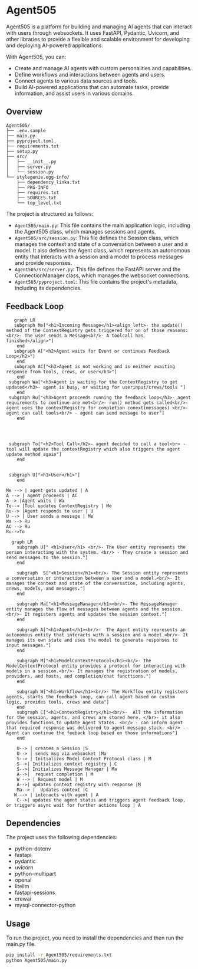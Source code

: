 # Agent505

Agent505 is a platform for building and managing AI agents that can interact with users through websockets. It uses FastAPI, Pydantic, Uvicorn, and other libraries to provide a flexible and scalable environment for developing and deploying AI-powered applications.

With Agent505, you can:

- Create and manage AI agents with custom personalities and capabilities.
- Define workflows and interactions between agents and users.
- Connect agents to various data sources and tools.
- Build AI-powered applications that can automate tasks, provide information, and assist users in various domains.




## Overview
```
Agent505/
├── .env.sample
├── main.py
├── pyproject.toml
├── requirements.txt
├── setup.py
├── src/
│   ├── __init__.py
│   ├── server.py
│   └── session.py
└── stylegenie.egg-info/
    ├── dependency_links.txt
    ├── PKG-INFO
    ├── requires.txt
    ├── SOURCES.txt
    └── top_level.txt
```
The project is structured as follows:

- `Agent505/main.py`: This file contains the main application logic, including the Agent505 class, which manages sessions and agents.
- `Agent505/src/session.py`: This file defines the Session class, which manages the context and state of a conversation between a user and a model. It also defines the Agent class, which represents an autonomous entity that interacts with a session and a model to process messages and provide responses.
- `Agent505/src/server.py`: This file defines the FastAPI server and the ConnectionManager class, which manages the websocket connections.
- `Agent505/pyproject.toml`: This file contains the project's metadata, including its dependencies.

## Feedback Loop
```mermaid
   graph LR
   subgraph Me["<h1>Incoming Message</h1><align left>- the update() method of the ContextRegistry gets triggered for on of those reasons: <br/>- The user sends a Message<br/>- A toolcall has finished</align>"]
    end
   subgraph A["<h2>Agent waits for Event or continues Feedback Loop</h2>"]
    end
   subgraph AC["<h3>Agent is not working and is neither awaiting response from tools, crews, or user</h3>"]
    end
 subgraph Wa["<h3>Agent is waiting for the ContextRegistry to get updated</h3>- agent is busy, or waiting for userinput/crews/tools "]
    end
 subgraph Ru["<h3>Agent proceeds running the feedback loop</h3>- agent requirements to continue are met<br/>- run() method gets called<br/>- agent uses the contextRegistry for completion conext(messages) <br/>- agent can call tools<br/> - agent can send message to user"]
    end




 subgraph To["<h2>Tool Call</h2>- agent decided to call a tool<br> - tool will update the contextRegistry which also triggers the agent update method again"]
    end


 subgraph U["<h1>User</h1>"]
    end

Me --> | agent gets updated | A
A --> | agent proceeds | AC
A--> |Agent waits | Wa
To--> |Tool updates ContextRegistry | Me
Ru--> |Agent responds to user | U
U --> | User sends a message | Me
Wa --> Ru
AC --> Ru
Ru-->To
```

```mermaid
  graph LR
    subgraph U[" <h1>User</h1> <br/>- The User entity represents the person interacting with the system. <br/> - They create a session and send messages to the session."]
    end

    subgraph  S["<h1>Session</h1><br/>- The Session entity represents a conversation or interaction between a user and a model.<br/>- It manages the context and state of the conversation, including agents, crews, models, and messages."]
    end

    subgraph Ma["<h1>MessageManager</h1><br/>- The MessageManager entity manages the flow of messages between agents and the session.<br/>- It registers agents and updates the session context."]
    end

    subgraph A["<h1>Agent</h1><br/>-  The Agent entity represents an autonomous entity that interacts with a session and a model.<br/>- It manages its own state and uses the model to generate responses to input messages."]
    end

    subgraph M["<h1>ModelContextProtocol</h1><br/>- The ModelContextProtocol entity provides a protocol for interacting with models in a session.<br/>- It manages the registration of models, providers, and hosts, and completion/chat functtions."]
    end

    subgraph W["<h1>Workflow</h1><br/>- The Workflow entity registers agents, starts the feedback loop, can call agent based on custom logic, provides tools, crews and data"]
    end
    subgraph C["<h1>ContextRegistry</h1><br/>-  All the information for the session, agents, and crews are stored here. </br>- it also provides functions to update Agent States. <br/> - can inform agent that required response was delivered to agent message stack. <br/> - Agent can continue the feeback loop based on those informations"]
    end

    U--> | creates a Session |S
    U--> | sends msg via websocket |Ma
    S--> | Initializes Model Context Protocol class | M
    S-->| Initializes context registry | C
    S-->| Initializes Message Manager | Ma
    A-->|  request completion | M
    W --> | Request model | M   
    A-->| updates context registry with response |M
    Ma--> |  Updates context |C
   W --> | interacts with agent | A
    C-->| updates the agent status and triggers agent feedback loop, or triggers async wait for further actions loop | A

```




## Dependencies

The project uses the following dependencies:

- python-dotenv
- fastapi
- pydantic
- uvicorn
- python-multipart
- openai
- litellm
- fastapi-sessions
- crewai
- mysql-connector-python

## Usage

To run the project, you need to install the dependencies and then run the main.py file.

```bash
pip install -r Agent505/requirements.txt
python Agent505/main.py
